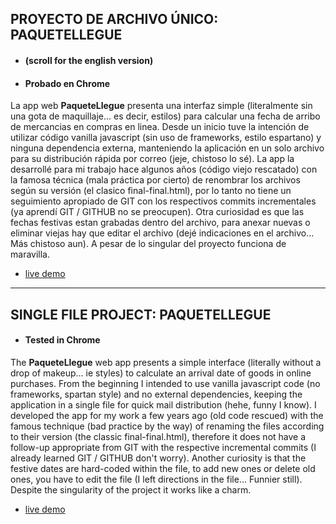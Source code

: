## PROYECTO DE ARCHIVO ÚNICO: PAQUETELLEGUE
- #### (scroll for the english version)
- #### Probado en Chrome


La app web **PaqueteLlegue** presenta una interfaz simple (literalmente sin una gota de maquillaje... es decir, estilos) para calcular una fecha de arribo de mercancias en compras en linea. Desde un inicio tuve la  intención de utilizar código vanilla javascript (sin uso de frameworks, estilo espartano) y ninguna dependencia externa, manteniendo la aplicación en un solo archivo para su distribución rápida por correo (jeje, chistoso lo sé). La app la desarrollé para mi trabajo hace algunos años (código viejo rescatado) con la famosa técnica (mala práctica por cierto) de renombrar los archivos según su versión (el clasico final-final.html), por lo tanto no tiene un seguimiento apropiado de GIT con los respectivos commits incrementales (ya aprendí GIT / GITHUB no se preocupen). Otra curiosidad es que las fechas festivas estan grabadas dentro del archivo, para anexar nuevas o eliminar viejas hay que editar el archivo (dejé indicaciones en el archivo... Más chistoso aun). A pesar de lo singular del proyecto funciona de maravilla.



- [live demo](https://xcamarillox.github.io/paquete-llegue/paquete-llegue.html)

_________________


## SINGLE FILE PROJECT: PAQUETELLEGUE
- #### Tested in Chrome


The **PaqueteLlegue** web app presents a simple interface (literally without a drop of makeup... ie styles) to calculate an arrival date of goods in online purchases. From the beginning I intended to use vanilla javascript code (no frameworks, spartan style) and no external dependencies, keeping the application in a single file for quick mail distribution (hehe, funny I know). I developed the app for my work a few years ago (old code rescued) with the famous technique (bad practice by the way) of renaming the files according to their version (the classic final-final.html), therefore it does not have a follow-up appropriate from GIT with the respective incremental commits (I already learned GIT / GITHUB don't worry). Another curiosity is that the festive dates are hard-coded within the file, to add new ones or delete old ones, you have to edit the file (I left directions in the file... Funnier still). Despite the singularity of the project it works like a charm.



- [live demo](https://xcamarillox.github.io/paquete-llegue/paquete-llegue.html)